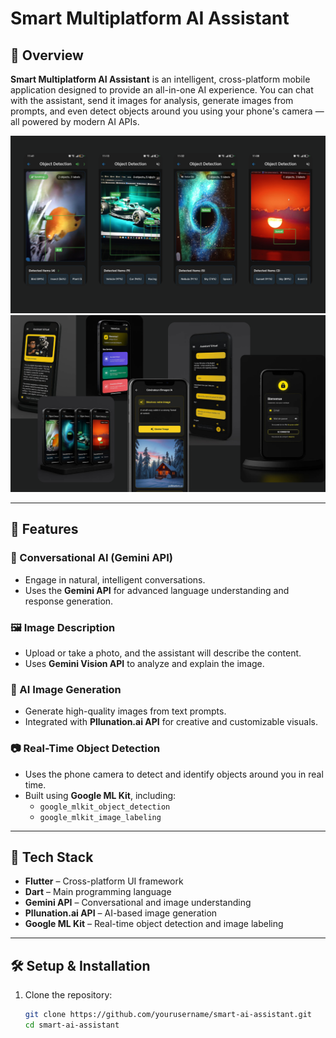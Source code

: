 # Smart Multiplatform AI Assistant

## 📱 Overview

**Smart Multiplatform AI Assistant** is an intelligent, cross-platform mobile application designed to provide an all-in-one AI experience. You can chat with the assistant, send it images for analysis, generate images from prompts, and even detect objects around you using your phone's camera — all powered by modern AI APIs.

![phone_images](firstimage.png)
![phone_images](secondimage.png)

---

## 🚀 Features

### 🧠 Conversational AI (Gemini API)
- Engage in natural, intelligent conversations.
- Uses the **Gemini API** for advanced language understanding and response generation.

### 🖼️ Image Description
- Upload or take a photo, and the assistant will describe the content.
- Uses **Gemini Vision API** to analyze and explain the image.

### 🎨 AI Image Generation
- Generate high-quality images from text prompts.
- Integrated with **Pllunation.ai API** for creative and customizable visuals.

### 📷 Real-Time Object Detection
- Uses the phone camera to detect and identify objects around you in real time.
- Built using **Google ML Kit**, including:
  - `google_mlkit_object_detection`
  - `google_mlkit_image_labeling`


---

## 🔧 Tech Stack

- **Flutter** – Cross-platform UI framework
- **Dart** – Main programming language
- **Gemini API** – Conversational and image understanding
- **Pllunation.ai API** – AI-based image generation
- **Google ML Kit** – Real-time object detection and image labeling

---

## 🛠️ Setup & Installation

1. Clone the repository:
   ```bash
   git clone https://github.com/yourusername/smart-ai-assistant.git
   cd smart-ai-assistant

